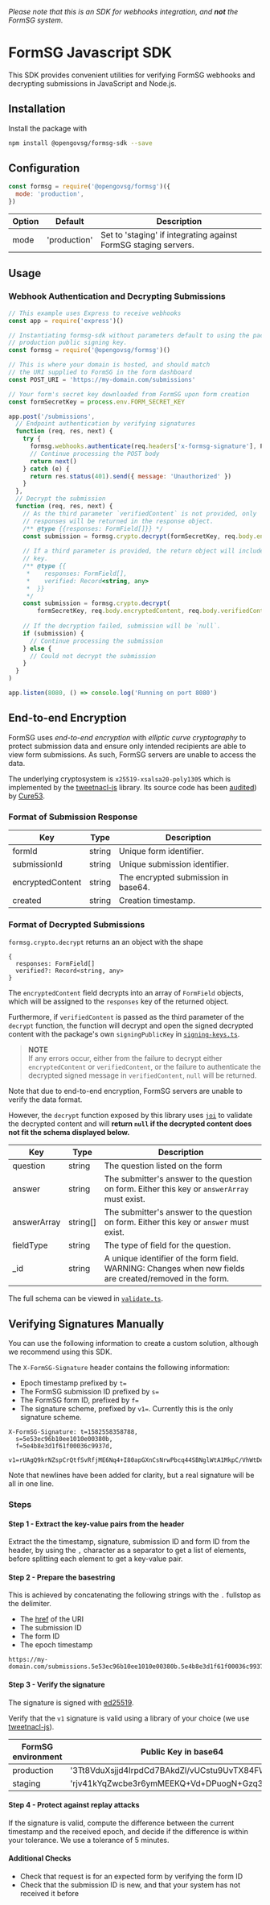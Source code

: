 *Please note that this is an SDK for webhooks integration, and* ***not*** *the FormSG system.*

# FormSG Javascript SDK

This SDK provides convenient utilities for verifying FormSG webhooks and decrypting submissions in JavaScript and Node.js.

## Installation

Install the package with

```bash
npm install @opengovsg/formsg-sdk --save
```

## Configuration

```javascript
const formsg = require('@opengovsg/formsg')({
  mode: 'production',
})
```

| Option | Default      | Description                                                     |
|--------|--------------|-----------------------------------------------------------------|
| mode   | 'production' | Set to 'staging' if integrating against FormSG staging servers. |

## Usage

### Webhook Authentication and Decrypting Submissions

```javascript
// This example uses Express to receive webhooks
const app = require('express')()

// Instantiating formsg-sdk without parameters default to using the package's
// production public signing key.
const formsg = require('@opengovsg/formsg')()

// This is where your domain is hosted, and should match
// the URI supplied to FormSG in the form dashboard
const POST_URI = 'https://my-domain.com/submissions'

// Your form's secret key downloaded from FormSG upon form creation
const formSecretKey = process.env.FORM_SECRET_KEY

app.post('/submissions',
  // Endpoint authentication by verifying signatures
  function (req, res, next) {
    try {
      formsg.webhooks.authenticate(req.headers['x-formsg-signature'], POST_URI)
      // Continue processing the POST body
      return next()
    } catch (e) {
      return res.status(401).send({ message: 'Unauthorized' })
    }
  },
  // Decrypt the submission
  function (req, res, next) {
    // As the third parameter `verifiedContent` is not provided, only 
    // responses will be returned in the response object.
    /** @type {{responses: FormField[]}} */
    const submission = formsg.crypto.decrypt(formSecretKey, req.body.encryptedContent)
    
    // If a third parameter is provided, the return object will include a verified 
    // key.
    /** @type {{
     *    responses: FormField[], 
     *    verified: Record<string, any>
     *  }} 
     */
    const submission = formsg.crypto.decrypt(
        formSecretKey, req.body.encryptedContent, req.body.verifiedContent)
        
    // If the decryption failed, submission will be `null`.
    if (submission) {
      // Continue processing the submission
    } else {
      // Could not decrypt the submission
    }
  }
)

app.listen(8080, () => console.log('Running on port 8080')
```

## End-to-end Encryption

FormSG uses *end-to-end encryption* with *elliptic curve cryptography* to protect submission data and ensure only intended recipients are able to view form submissions. As such, FormSG servers are unable to access the data.

The underlying cryptosystem is `x25519-xsalsa20-poly1305` which is implemented by the [tweetnacl-js](https://github.com/dchest/tweetnacl-js) library. Its source code has been [audited](https://cure53.de/tweetnacl.pdf)) by [Cure53](https://cure53.de/).

### Format of Submission Response

| Key              | Type   | Description                         |
|------------------|--------|-------------------------------------|
| formId           | string | Unique form identifier.             |
| submissionId     | string | Unique submission identifier.       |
| encryptedContent | string | The encrypted submission in base64. |
| created          | string | Creation timestamp.                 |

### Format of Decrypted Submissions


`formsg.crypto.decrypt` returns an an object with the shape

```
{
  responses: FormField[]
  verified?: Record<string, any>
}
```

The `encryptedContent` field decrypts into an array of `FormField` objects, which will be assigned to the `responses` key of the returned object.

Furthermore, if `verifiedContent` is passed as the third parameter of the `decrypt` function, the function will decrypt and open the signed decrypted content with the package's own `signingPublicKey` in [`signing-keys.ts`](https://github.com/opengovsg/formsg-javascript-sdk/tree/master/src/resource/signing-keys.ts). 

> **NOTE** <br>
> If any errors occur, either from the failure to decrypt either `encryptedContent` or `verifiedContent`,  or the failure to authenticate the decrypted signed message in `verifiedContent`, `null` will be returned.

Note that due to end-to-end encryption, FormSG servers are unable to verify the data format.

However, the `decrypt` function exposed by this library uses [`joi`](https://hapi.dev/module/joi/) to validate the decrypted content and will **return `null` if the decrypted content does not fit the schema displayed below.**

| Key       | Type   | Description                                                                                                     |
|-----------|--------|-----------------------------------------------------------------------------------------------------------------|
| question  | string | The question listed on the form                                                                                 |
| answer    | string | The submitter's answer to the question on form. Either this key or `answerArray` must exist.
| answerArray    | string[] | The submitter's answer to the question on form. Either this key or `answer` must exist.
| fieldType | string | The type of field for the question.                              |
| _id       | string | A unique identifier of the form field. WARNING: Changes when new fields are created/removed in the form.        |

The full schema can be viewed in [`validate.ts`](https://github.com/opengovsg/formsg-javascript-sdk/tree/master/src/util/validate.ts).

## Verifying Signatures Manually

You can use the following information to create a custom solution, although we recommend using this SDK.

The `X-FormSG-Signature` header contains the following information:

- Epoch timestamp prefixed by `t=`
- The FormSG submission ID prefixed by `s=`
- The FormSG form ID, prefixed by `f=`
- The signature scheme, prefixed by `v1=`. Currently this is the only signature scheme.

```text
X-FormSG-Signature: t=1582558358788,
  s=5e53ec96b10ee1010e00380b,
  f=5e4b8e3d1f61f00036c9937d,
  v1=rUAgQ9krNZspCrQtfSvRfjME6Nq4+I80apGXnCsNrwPbcq44SBNglWtA1MkpC/VhWtDeJfuV89uV2Aqi42UQBA==
```

Note that newlines have been added for clarity, but a real signature will be all in one line.

### Steps

#### Step 1 - Extract the key-value pairs from the header

Extract the the timestamp, signature, submission ID and form ID from the header, by using the `,` character as
a separator to get a list of elements, before splitting each element to get a key-value pair.

#### Step 2 - Prepare the basestring

This is achieved by concatenating the following strings with the `.` fullstop as the delimiter.

- The [href](https://nodejs.org/api/url.html#url_url_href) of the URI
- The submission ID
- The form ID
- The epoch timestamp

```text
https://my-domain.com/submissions.5e53ec96b10ee1010e00380b.5e4b8e3d1f61f00036c9937d.1582558358788
```

#### Step 3 - Verify the signature

The signature is signed with [ed25519](http://ed25519.cr.yp.to/).

Verify that the `v1` signature is valid using a library of your choice (we use [tweetnacl-js](https://github.com/dchest/tweetnacl-js)).

| FormSG environment | Public Key in base64                           |
|--------------------|------------------------------------------------|
| production         | '3Tt8VduXsjjd4IrpdCd7BAkdZl/vUCstu9UvTX84FWw=' |
| staging            | 'rjv41kYqZwcbe3r6ymMEEKQ+Vd+DPuogN+Gzq3lP2Og=' |

#### Step 4 - Protect against replay attacks

If the signature is valid, compute the difference between the current timestamp and the received epoch,
and decide if the difference is within your tolerance. We use a tolerance of 5 minutes.

#### Additional Checks

- Check that request is for an expected form by verifying the form ID
- Check that the submission ID is new, and that your system has not received it before
